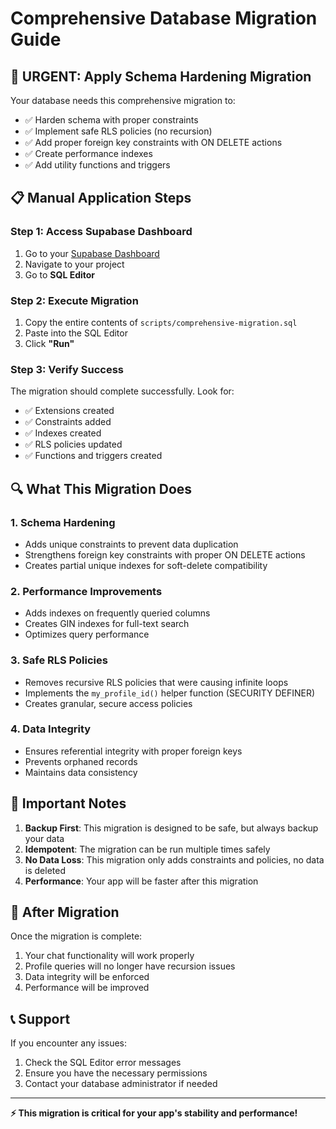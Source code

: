 # Comprehensive Database Migration Guide

## 🚀 URGENT: Apply Schema Hardening Migration

Your database needs this comprehensive migration to:
- ✅ Harden schema with proper constraints
- ✅ Implement safe RLS policies (no recursion)
- ✅ Add proper foreign key constraints with ON DELETE actions
- ✅ Create performance indexes
- ✅ Add utility functions and triggers

## 📋 Manual Application Steps

### Step 1: Access Supabase Dashboard
1. Go to your [Supabase Dashboard](https://app.supabase.com)
2. Navigate to your project
3. Go to **SQL Editor**

### Step 2: Execute Migration
1. Copy the entire contents of `scripts/comprehensive-migration.sql`
2. Paste into the SQL Editor
3. Click **"Run"**

### Step 3: Verify Success
The migration should complete successfully. Look for:
- ✅ Extensions created
- ✅ Constraints added
- ✅ Indexes created
- ✅ RLS policies updated
- ✅ Functions and triggers created

## 🔍 What This Migration Does

### 1. Schema Hardening
- Adds unique constraints to prevent data duplication
- Strengthens foreign key constraints with proper ON DELETE actions
- Creates partial unique indexes for soft-delete compatibility

### 2. Performance Improvements
- Adds indexes on frequently queried columns
- Creates GIN indexes for full-text search
- Optimizes query performance

### 3. Safe RLS Policies
- Removes recursive RLS policies that were causing infinite loops
- Implements the `my_profile_id()` helper function (SECURITY DEFINER)
- Creates granular, secure access policies

### 4. Data Integrity
- Ensures referential integrity with proper foreign keys
- Prevents orphaned records
- Maintains data consistency

## 🚨 Important Notes

1. **Backup First**: This migration is designed to be safe, but always backup your data
2. **Idempotent**: The migration can be run multiple times safely
3. **No Data Loss**: This migration only adds constraints and policies, no data is deleted
4. **Performance**: Your app will be faster after this migration

## 🔧 After Migration

Once the migration is complete:
1. Your chat functionality will work properly
2. Profile queries will no longer have recursion issues
3. Data integrity will be enforced
4. Performance will be improved

## 📞 Support

If you encounter any issues:
1. Check the SQL Editor error messages
2. Ensure you have the necessary permissions
3. Contact your database administrator if needed

---

**⚡ This migration is critical for your app's stability and performance!**



